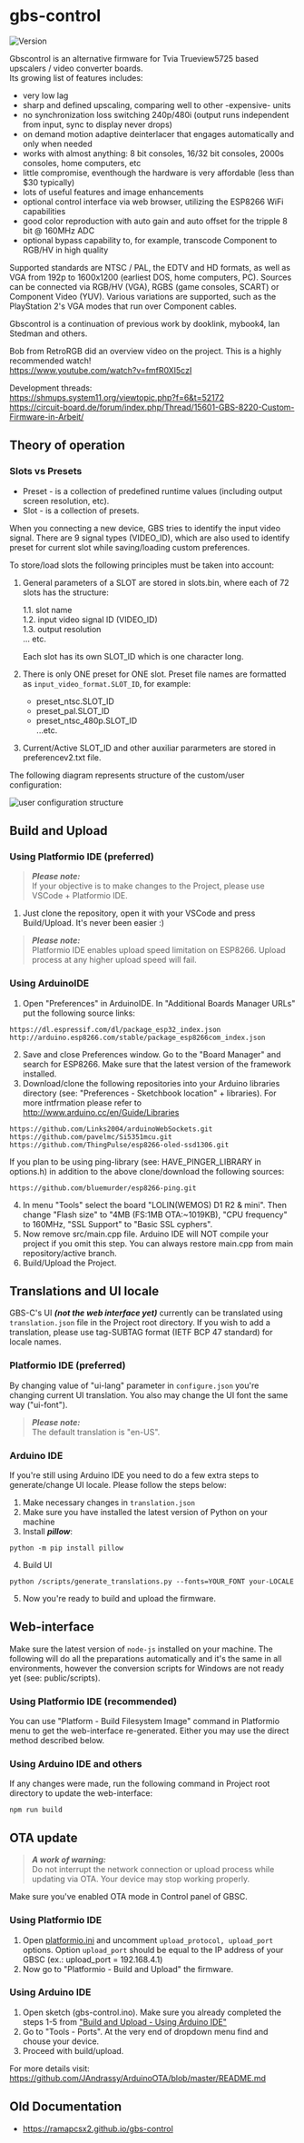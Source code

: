 # gbs-control

<p>

![Version](https://img.shields.io/badge/dynamic/json?url=https%3A%2F%2Fraw.githubusercontent.com%2Fway5%2Fgbs-control%2Fpio%2Fconfigure.json&query=%24.version&logo=C%2B%2B&logoColor=white&style=flat&label=%20Version%3A&color=red)

</p>

Gbscontrol is an alternative firmware for Tvia Trueview5725 based upscalers / video converter boards.  
Its growing list of features includes:   
- very low lag
- sharp and defined upscaling, comparing well to other -expensive- units
- no synchronization loss switching 240p/480i (output runs independent from input, sync to display never drops)
- on demand motion adaptive deinterlacer that engages automatically and only when needed
- works with almost anything: 8 bit consoles, 16/32 bit consoles, 2000s consoles, home computers, etc
- little compromise, eventhough the hardware is very affordable (less than $30 typically)
- lots of useful features and image enhancements
- optional control interface via web browser, utilizing the ESP8266 WiFi capabilities
- good color reproduction with auto gain and auto offset for the tripple 8 bit @ 160MHz ADC
- optional bypass capability to, for example, transcode Component to RGB/HV in high quality
 
Supported standards are NTSC / PAL, the EDTV and HD formats, as well as VGA from 192p to 1600x1200 (earliest DOS, home computers, PC).
Sources can be connected via RGB/HV (VGA), RGBS (game consoles, SCART) or Component Video (YUV).
Various variations are supported, such as the PlayStation 2's VGA modes that run over Component cables.

Gbscontrol is a continuation of previous work by dooklink, mybook4, Ian Stedman and others.  

Bob from RetroRGB did an overview video on the project. This is a highly recommended watch!   
https://www.youtube.com/watch?v=fmfR0XI5czI

Development threads:  
https://shmups.system11.org/viewtopic.php?f=6&t=52172   
https://circuit-board.de/forum/index.php/Thread/15601-GBS-8220-Custom-Firmware-in-Arbeit/   

## Theory of operation

### Slots vs Presets

- Preset - is a collection of predefined runtime values (including output screen resolution, etc).
- Slot - is a collection of presets.

When you connecting a new device, GBS tries to identify the input video signal. There are 9 signal types (VIDEO_ID), which are also used to identify preset for current slot while saving/loading custom preferences.

To store/load slots the following principles must be taken into account:

1. General parameters of a SLOT are stored in slots.bin, where each of 72 slots has the structure:
     
    1.1. slot name\
    1.2. input video signal ID (VIDEO_ID)\
    1.3. output resolution\
    ... etc.
    
     Each slot has its own SLOT_ID which is one character long.
2. There is only ONE preset for ONE slot. Preset file names are formatted as `input_video_format.SLOT_ID`, for example:

     - preset_ntsc.SLOT_ID
     - preset_pal.SLOT_ID
     - preset_ntsc_480p.SLOT_ID\
     ...etc.

3. Current/Active SLOT_ID and other auxiliar pararmeters are stored in preferencev2.txt file.

The following diagram represents structure of the custom/user configuration:

![user configuration structure](./doc/slot-preset-prefs.png)


## Build and Upload<a id="build-n-upload"></a>

### Using Platformio IDE (preferred)

>***Please note:***\
If your objective is to make changes to the Project, please use VSCode + Platformio IDE.

1. Just clone the repository, open it with your VSCode and press Build/Upload. It's never been easier :)

>***Please note:***\
Platformio IDE enables upload speed limitation on ESP8266. Upload process at any higher upload speed will fail.

### Using ArduinoIDE<a id="build-n-upload-arduino"></a>

1. Open "Preferences" in ArduinoIDE. In "Additional Boards Manager URLs" put the following source links:

```
https://dl.espressif.com/dl/package_esp32_index.json 
http://arduino.esp8266.com/stable/package_esp8266com_index.json
```

2. Save and close Preferences window. Go to the "Board Manager" and search for ESP8266. Make sure that the latest version of the framework installed.
3. Download/clone the following repositories into your Arduino libraries directory (see: "Preferences - Sketchbook location" + libraries). 
For more intfrmation please refer to http://www.arduino.cc/en/Guide/Libraries

```
https://github.com/Links2004/arduinoWebSockets.git
https://github.com/pavelmc/Si5351mcu.git
https://github.com/ThingPulse/esp8266-oled-ssd1306.git
```

If you plan to be using ping-library (see: HAVE_PINGER_LIBRARY in options.h) in addition to the above clone/download the following sources:

```
https://github.com/bluemurder/esp8266-ping.git
```

4. In menu "Tools" select the board "LOLIN(WEMOS) D1 R2 & mini". Then change "Flash size" to "4MB (FS:1MB OTA:~1019KB), "CPU frequency" to 160MHz, "SSL Support" to "Basic SSL cyphers".
5. Now remove src/main.cpp file. Arduino IDE will NOT compile your project if you omit this step. You can always restore main.cpp from main repository/active branch.
6. Build/Upload the Project.


## Translations and UI locale

GBS-C's UI ***(not the web interface yet)*** currently can be translated using ```translation.json``` file in the Project root directory. If you wish to add a translation, please use tag-SUBTAG format (IETF BCP 47 standard) for locale names.

### Platformio IDE (preferred)

By changing value of "ui-lang" parameter in ```configure.json``` you're changing current UI translation. You also may change the UI font the same way ("ui-font").

>***Please note:***\
The default translation is "en-US".

### Arduino IDE

If you're still using Arduino IDE you need to do a few extra steps to generate/change UI locale. Please follow the steps below:

1. Make necessary changes in ```translation.json```
2. Make sure you have installed the latest version of Python on your machine
3. Install ***pillow***:
   
```
python -m pip install pillow
```
   
4. Build UI 

```
python /scripts/generate_translations.py --fonts=YOUR_FONT your-LOCALE
```

5. Now you're ready to build and upload the firmware.


## Web-interface

Make sure the latest version of ```node-js``` installed on your machine. The following will do all the preparations automatically and it's the same in all environments, however the conversion scripts for Windows are not ready yet (see: public/scripts).

### Using Platformio IDE (recommended)

You can use "Platform - Build Filesystem Image" command in Platformio menu to get the web-interface re-generated. Either you may use the direct method described below.

### Using Arduino IDE and others

If any changes were made, run the following command in Project root directory to update the web-interface:

```
npm run build
```

## OTA update

>***A work of warning:***\
Do not interrupt the network connection or upload process while updating via OTA. Your device may stop working properly.

Make sure you've enabled OTA mode in Control panel of GBSС.

### Using Platformio IDE

1. Open [platformio.ini](./platformio.ini) and uncomment ```upload_protocol, upload_port``` options. Option ```upload_port``` should be equal to the IP address of your GBSС (ex.: upload_port = 192.168.4.1)
2. Now go to "Platformio - Build and Upload" the firmware.

### Using Arduino IDE

1. Open sketch (gbs-control.ino). Make sure you already completed the steps 1-5 from ["Build and Upload - Using Arduino IDE"](#build-n-upload-arduino)
2. Go to "Tools - Ports". At the very end of dropdown menu find and chouse your device.
3. Proceed with build/upload.

For more details visit: https://github.com/JAndrassy/ArduinoOTA/blob/master/README.md

## Old Documentation

- https://ramapcsx2.github.io/gbs-control
